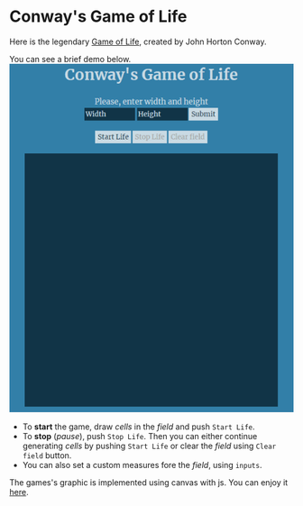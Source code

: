 # Conway's Game of Life

Here is the legendary [Game of Life](https://en.wikipedia.org/wiki/Conway%27s_Game_of_Life), created by John Horton Conway.<br>

You can see a brief demo below.<br>
![](./demo.gif)<br>
* To **start** the game, draw *cells* in the *field* and push `Start Life`.
* To **stop** (*pause*), push `Stop Life`. Then you can either continue generating *cells* by pushing `Start Life` or clear the *field* using `Clear field` button.
* You can also set a custom measures fore the *field*, using `inputs`.

The games's graphic is implemented using canvas with js.
You can enjoy it [here](https://thelastandrew.github.io/game-of-life/).
